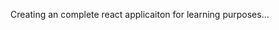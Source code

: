 <!--
@Author: Andreee "DevelDoe" Ray <andreeray>
@Date:   2017-02-20T13:54:23+01:00
@Email:  me@andreeray.se
@Filename: readme.md
@Last modified by:   develdoe
@Last modified time: 2017-03-10T04:08:09+01:00
-->

Creating an complete react applicaiton for learning purposes...
